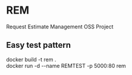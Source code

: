 # REM
Request Estimate Management OSS Project


## Easy test pattern

 docker build -t rem .  
 docker run -d --name REMTEST  -p 5000:80 rem  
